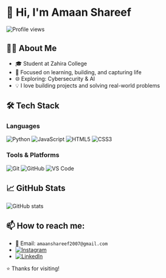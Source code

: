 # 👋 Hi, I'm Amaan Shareef

![Profile views](https://komarev.com/ghpvc/?username=your-username&color=blue)

## 🧑‍💻 About Me
- 🎓 Student at Zahira College
- 🎯 Focused on learning, building, and capturing life  
- 🌐 Exploring: Cybersecurity & AI 
- 💡 I love building projects and solving real-world problems

## 🛠️ Tech Stack
### Languages
![Python](https://img.shields.io/badge/Python-3776AB?style=for-the-badge&logo=python&logoColor=white)
![JavaScript](https://img.shields.io/badge/JavaScript-F7DF1E?style=for-the-badge&logo=javascript&logoColor=black)
![HTML5](https://img.shields.io/badge/HTML5-E34F26?style=for-the-badge&logo=html5&logoColor=white)
![CSS3](https://img.shields.io/badge/CSS3-1572B6?style=for-the-badge&logo=css3&logoColor=white)

### Tools & Platforms
![Git](https://img.shields.io/badge/Git-F05032?style=for-the-badge&logo=git&logoColor=white)
![GitHub](https://img.shields.io/badge/GitHub-181717?style=for-the-badge&logo=github&logoColor=white)
![VS Code](https://img.shields.io/badge/VS_Code-007ACC?style=for-the-badge&logo=visual-studio-code&logoColor=white)

## 📈 GitHub Stats
![GitHub stats](https://github-readme-stats.vercel.app/api?username=amaanshrf3&show_icons=true&theme=radical)

## 📫 How to reach me:
- 📧 Email: `amaanshareef2007@gmail.com`
- [![Instagram](https://img.shields.io/badge/Instagram-%23E4405F.svg?style=flat&logo=instagram&logoColor=white)](https://instagram.com/justt.lenslife_v1)
- [![LinkedIn](https://img.shields.io/badge/LinkedIn-%230077B5.svg?style=flat&logo=linkedin&logoColor=white)](https://www.linkedin.com/in/amaan-shareef-478657282)


⭐️ Thanks for visiting!
